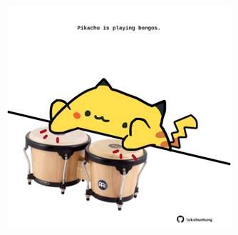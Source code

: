 <!-- built at 15/05/2024, 08:00:52 UTC -->
<p align="center">
  <img width="500" height="500" src="./ReadmeImage.svg">
</p>

